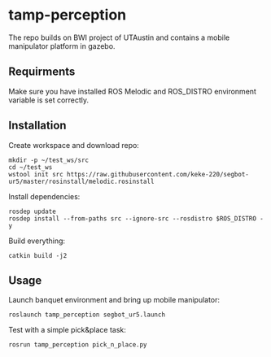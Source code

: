 # tamp-perception
The repo builds on BWI project of UTAustin and contains a mobile manipulator platform in gazebo.

## Requirments
Make sure you have installed ROS Melodic and ROS_DISTRO environment variable is set correctly.

## Installation

Create workspace and download repo:
```
mkdir -p ~/test_ws/src
cd ~/test_ws
wstool init src https://raw.githubusercontent.com/keke-220/segbot-ur5/master/rosinstall/melodic.rosinstall
```

Install dependencies:
```
rosdep update
rosdep install --from-paths src --ignore-src --rosdistro $ROS_DISTRO -y
```

Build everything:
```
catkin build -j2
```

## Usage
Launch banquet environment and bring up mobile manipulator:
```
roslaunch tamp_perception segbot_ur5.launch
```

Test with a simple pick&place task:
```
rosrun tamp_perception pick_n_place.py
```
